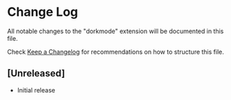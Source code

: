 # Change Log

All notable changes to the "dorkmode" extension will be documented in this file.

Check [Keep a Changelog](http://keepachangelog.com/) for recommendations on how to structure this file.

## [Unreleased]

- Initial release
